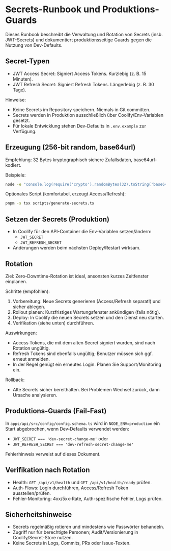 # Secrets-Runbook und Produktions-Guards

Dieses Runbook beschreibt die Verwaltung und Rotation von Secrets (insb. JWT-Secrets) und dokumentiert produktionsseitige Guards gegen die Nutzung von Dev-Defaults.

## Secret-Typen

- JWT Access Secret: Signiert Access Tokens. Kurzlebig (z. B. 15 Minuten).
- JWT Refresh Secret: Signiert Refresh Tokens. Längerlebig (z. B. 30 Tage).

Hinweise:

- Keine Secrets im Repository speichern. Niemals in Git committen.
- Secrets werden in Produktion ausschließlich über Coolify/Env-Variablen gesetzt.
- Für lokale Entwicklung stehen Dev-Defaults in `.env.example` zur Verfügung.

## Erzeugung (256-bit random, base64url)

Empfehlung: 32 Bytes kryptographisch sichere Zufallsdaten, base64url-kodiert.

Beispiele:

```bash
node -e "console.log(require('crypto').randomBytes(32).toString('base64url'))"
```

Optionales Script (komfortabel, erzeugt Access/Refresh):

```bash
pnpm -s tsx scripts/generate-secrets.ts
```

## Setzen der Secrets (Produktion)

- In Coolify für den API-Container die Env-Variablen setzen/ändern:
  - `JWT_SECRET`
  - `JWT_REFRESH_SECRET`
- Änderungen werden beim nächsten Deploy/Restart wirksam.

## Rotation

Ziel: Zero-Downtime-Rotation ist ideal, ansonsten kurzes Zeitfenster einplanen.

Schritte (empfohlen):

1. Vorbereitung: Neue Secrets generieren (Access/Refresh separat!) und sicher ablegen.
2. Rollout planen: Kurzfristiges Wartungsfenster ankündigen (falls nötig).
3. Deploy: In Coolify die neuen Secrets setzen und den Dienst neu starten.
4. Verifikation (siehe unten) durchführen.

Auswirkungen:

- Access Tokens, die mit dem alten Secret signiert wurden, sind nach Rotation ungültig.
- Refresh Tokens sind ebenfalls ungültig; Benutzer müssen sich ggf. erneut anmelden.
- In der Regel genügt ein erneutes Login. Planen Sie Support/Monitoring ein.

Rollback:

- Alte Secrets sicher bereithalten. Bei Problemen Wechsel zurück, dann Ursache analysieren.

## Produktions-Guards (Fail-Fast)

In `apps/api/src/config/config.schema.ts` wird in `NODE_ENV=production` ein Start abgebrochen, wenn Dev-Defaults verwendet werden:

- `JWT_SECRET === 'dev-secret-change-me'` oder
- `JWT_REFRESH_SECRET === 'dev-refresh-secret-change-me'`

Fehlerhinweis verweist auf dieses Dokument.

## Verifikation nach Rotation

- Health: `GET /api/v1/health` und `GET /api/v1/health/ready` prüfen.
- Auth-Flows: Login durchführen, Access/Refresh Token ausstellen/prüfen.
- Fehler-Monitoring: 4xx/5xx-Rate, Auth-spezifische Fehler, Logs prüfen.

## Sicherheitshinweise

- Secrets regelmäßig rotieren und mindestens wie Passwörter behandeln.
- Zugriff nur für berechtigte Personen; Audit/Versionierung in Coolify/Secret-Store nutzen.
- Keine Secrets in Logs, Commits, PRs oder Issue-Texten.
